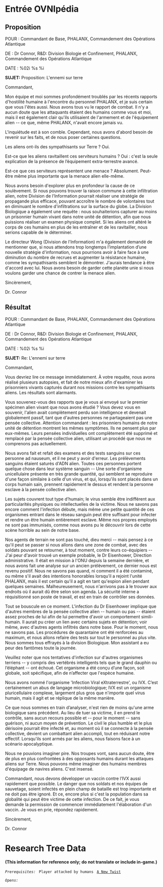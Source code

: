 # Entrée OVNIpédia

## Proposition

POUR : Commandant de Base, PHALANX, Commandement des Opérations
Atlantique

DE : Dr Connor, R&D: Division Biologie et Confinement, PHALANX,
Commandement des Opérations Atlantique

DATE : %02i %s %i

**SUJET:** Proposition: L'ennemi sur terre

Commandant,

Mon équipe et moi sommes profondément troublés par les récents rapports
d'hostilité humaine à l'encontre du personnel PHALANX, et je suis
certain que vous l'êtes aussi. Nous avons tous vu le rapport de combat.
Il n'y a aucun doute que les attaquants étaient des humains comme vous
et moi, mais il est également clair qu'ils utilisaient de l'armement et
de l'équipement alien -- ce que, même PHALANX, n'avait encore jamais vu.

L'inquiétude est à son comble. Cependant, nous avons d'abord besoin de
revenir sur les faits, et de nous poser certaines questions.

Les aliens ont-ils des sympathisants sur Terre ? Oui.

Est-ce que les aliens ravitaillent ces serviteurs humains ? Oui : c'est
la seule explication de la présence de l’équipement extra-terrestre
avancé.

Est-ce que ces serviteurs représentent une menace ? Absolument.
Peut-être même plus importante que la menace alien elle-même.

Nous avons besoin d'explorer plus en profondeur la cause de ce
soulèvement. Si nous pouvons trouver la raison commune à cette
infiltration alien, notre Division de l'Information pourrait réaliser
une stratégie de propagande plus efficace, pouvant accroître le nombre
de volontaires tout en diminuant le nombre d'infiltrations sur la
surface du globe. La Division Biologique a également une requête : nous
souhaiterions capturer au moins un prisonnier humain vivant dans notre
unité de détention, afin que nous puissions réaliser un examen physique
complet. Si les aliens ont altéré le corps de ces humains en plus de les
entraîner et de les ravitailler, nous serions capable de le déterminer.

Le directeur Wong (Division de l'Information) m'a également demandé de
mentionner que, si nous attendons trop longtemps l’implantation d’une
nouvelle stratégie d'information, nous pourrions avoir à faire face à
une diminution du nombre de recrues et augmenter la résistance humaine,
comme les sympathisants semblent le démontrer. J'aurais tendance à être
d'accord avec lui. Nous avons besoin de garder cette planète unie si
nous voulons garder une chance de contrer la menace alien.

Sincèrement,

Dr. Connor

## Résultat

POUR : Commandant de Base, PHALANX, Commandement des Opérations
Atlantique

DE : Dr Connor, R&D: Division Biologie et Confinement, PHALANX,
Commandement des Opérations Atlantique

DATE : %02i %s %i

**SUJET:** Re: L'ennemi sur terre

Commandant,

Vous devriez lire ce message immédiatement. À votre requête, nous avons
réalisé plusieurs autopsies, et fait de notre mieux afin d'examiner les
prisonniers vivants capturés durant nos missions contre les
sympathisants aliens. Les résultats sont alarmants.

Vous souvenez-vous des rapports que je vous ai envoyé sur le premier
spécimen alien vivant que nous avons étudié ? Vous devez vous en
souvenir, l'alien avait complètement perdu son intelligence et devenait
globalement passif, tant que d'autres personnes ne partageaient pas une
pensée collective. Attention commandant : les prisonniers humains de
notre unité de détention montrent les mêmes symptômes. Ils ne pensent
plus par eux-mêmes. Leurs pensées individuelles ont complètement été
supprimé et remplacé par la pensée collective alien, utilisant un
procédé que nous ne comprenons pas actuellement.

Nous avons fait et refait des examens et des tests sanguins sur ces
personne ad nauseum, et il ne peut y avoir d'erreur. Les prélèvements
sanguins étaient saturés d'ADN alien. Toutes ces personnes portent
quelque chose dans leur système sanguin -- Une sorte d'organisme
unicellulaire présente en très grande quantité, qui semblent se
reproduire d'une façon similaire à celle d'un virus, et qui, lorsqu'ils
sont placés dans un corps humain sain, prennent rapidement le dessus et
rendent la personne esclave à la pensée collective alien.

Les sujets couvrent tout type d’humain; le virus semble être indifférent
aux particularités physiques ou intellectuelles de la victime. Nous ne
savons pas encore comment l'infection débute, mais même une petite
quantité de ces organismes entrant dans le réseau sanguin peut être
suffisant pour infecter et rendre un être humain entièrement esclave.
Même nos propres employés ne sont pas immunisés, comme nous avons pu le
découvrir lors de cette scène horrible au sein de notre base.

Nos agents de terrain ne sont pas touché, dieu merci -- mais pensez à ce
qu'il peut se passer si nous allons dans une zone de combat, avec des
soldats pouvant se retourner, à tout moment, contre leurs co-équipiers
-- J'ai peur d'avoir trouvé un exemple probable, le Dr Eisenhower,
Direction administrative. Il était en mission à l'ONU depuis la semaine
dernière, et nous avons fait une analyse sur un ancien prélèvement, ce
dernier nous est revenu positif. Nous ne savons pas quand, ni comment il
a été contaminé, ou même s'il avait des intentions honorables lorsqu’il
a rejoint l'unité PHALANX, mais il est certain qu'il a agit en tant
qu'espion alien pendant quelques semaines. Malheureusement, nous
n'arrivons pas à le trouver aux endroits où il aurait dû être selon son
agenda. La sécurité interne a réquisitionné son poste de travail, et est
en train de contrôler ses données.

Tout se bouscule en ce moment. L'infection du Dr Eisenhower implique que
d'autres membres de la pensée collective alien -- humain ou pas --
étaient assez proches de lui afin de lui permettre d'avoir un
comportement simili-humain. Il aurait pu créer un lien avec certains
sujets en détention; voir même, avec d'autres agents infiltrés dans
notre base. Pour le moment, nous ne savons pas. Les procédures de
quarantaine ont été renforcées au maximum, et nous allons refaire des
tests sur tout le personnel au plus vite. Nous sommes tous effrayés à la
division Biologique. Mon assistant a eu peur des fantômes toute la
journée.

Veuillez noter que nos tentatives d'infection sur d'autres organismes
terriens -- y compris des vertébrés intelligents tels que le grand
dauphin ou l’éléphant -- ont échoué. Cet organisme a été conçu d’une
façon, soit globale, soit spécifique, afin de n’affecter que l'espèce
humaine.

Nous avons nommé l'organisme 'Infection Viral eXtraterrestre', ou IVX.
C’est certainement un abus de langage microbiologique; IVX est un
organisme pluricellulaire complexe, largement plus gros que n'importe
quel virus humain, mais il agit et se réplique de la même manière.

Ce que nous sommes en train d’analyser, n'est rien de moins qu'une arme
biologique sans précédent. Au lieu de tuer sa victime, il en prend le
contrôle, sans aucun recours possible et -- pour le moment -- sans
guérison, ni aucun moyen de prévention. Le civil le plus humble et le
plus dérisoire pourrait être infecté et, au moment où il se connecte à
la pensée collective, devient un combattant alien accompli, tout en
réduisant notre effectif. Lorsqu'ils sont armés par les aliens, nous
faisons face à un scénario apocalyptique.

Nous ne pouvions imaginer pire. Nos troupes vont, sans aucun doute, être
de plus en plus confrontées à des opposants humains durant les attaques
aliens sur Terre. Nous pouvons même imaginer des humains membres
d'équipage de navires aliens. C'est insensé.

Commandant, nous devons développer un vaccin contre l’IVX aussi
rapidement que possible. Le danger que nos soldats et nos équipes de
sauvetage, soient infectés en plein champ de bataille est trop
importante et ne doit pas être ignoré. Et ce, encore plus si c'est la
population dans sa globalité qui peut être victime de cette infection.
De ce fait, je vous demande la permission de commencer immédiatement
l'élaboration d'un vaccin. Je vous en prie, répondez rapidement.

Sincèrement,

Dr. Connor

# Research Tree Data

**(This information for reference only; do not translate or include
in-game.)**

*`Prerequisites:`*
` Player attacked by humans`
` `[`A New Twist`](Storyline/A_New_Twist_(early) "wikilink")

*`Opens:`*